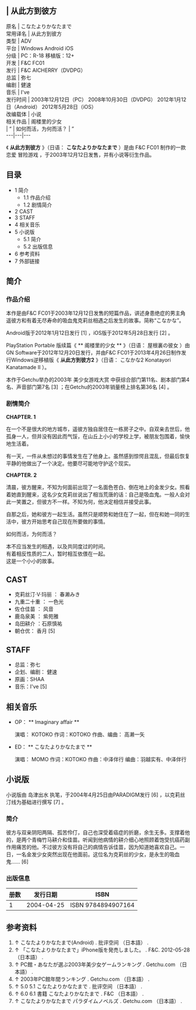 |  从此方到彼方  
---  
原名  |  こなたよりかなたまで   
常用译名  |  从此方到彼方   
类型  |  ADV   
平台  |  Windows  Android  iOS   
分级  |  PC：R-18  移植版：12+   
开发  |  F&C FC01   
发行  |  F&C  AICHERRY（DVDPG）   
总监  |  弥七   
编剧  |  健速   
音乐  |  I've   
发行时间  |  2003年12月12日（PC）  2008年10月30日（DVDPG）  2012年1月12日（Android）  2012年5月28日（iOS）   
改编载体  |  小说   
相关作品  |  阁楼里的少女   
|  “  |  如何而活，为何而活？  |  ”   
---|---|---  
  
《 **从此方到彼方** 》（日语：  **こなたよりかなたまで** ）是由  F&C FC01  制作的一款恋爱  冒险游戏
，于2003年12月12日发售，并有小说等衍生作品。

##  目录

  * 1  简介 
    * 1.1  作品介绍 
    * 1.2  剧情简介 
  * 2  CAST 
  * 3  STAFF 
  * 4  相关音乐 
  * 5  小说版 
    * 5.1  简介 
    * 5.2  出版信息 
  * 6  参考资料 
  * 7  外部链接 

##  简介

###  作品介绍

本作是由F&C FC01于2003年12月12日发售的短篇作品，讲述身患绝症的男主角遥彼方和有着无尽寿命的吸血鬼克莉丝相遇之后发生的故事。简称“こなかな”。

Android版于2012年1月12日发行  [1]  ，iOS版于2012年5月28日发行  [2]  。

PlayStation Portable  版续篇《 ** 阁楼里的少女  ** 》（日语：  屋根裏の彼女  ）由GN
Software于2012年12月20日发行，并由F&C FC01于2013年4月26日制作发行Windows逆移植版《 **从此方到彼方2** 》（日语：
こなかな2 Konatayori Kanatamade II  ）。

本作于Getchu举办的2003年  美少女游戏大赏  中获综合部门第11名、剧本部门第4名、声音部门第7名  [3]
；在Getchu的2003年销量榜上排名第36名  [4]  。

###  剧情简介

**CHAPTER. 1**

在一个不是很大的地方城市，遥彼方独自居住在一栋房子之中。自双亲去世后，他孤身一人，但并没有因此而气馁，在山丘上小小的学校上学，被朋友包围着，愉快地生活着。

有一天，一件从未想过的事情发生在了他身上。虽然感到惊愕且混乱，但最后恢复平静的他做出了一个决定。他要尽可能地守护这个现实。

**CHAPTER. 2**

清晨，彼方醒来，不知为何面前出现了一名面色苍白、倒在地上的金发少女。照看着她直到醒来，这名少女克莉丝说出了相当荒唐的话：自己是吸血鬼。一般人会对此一笑置之，但彼方不一样。不知为何，他决定相信并接受此事。

自那之后，她和彼方一起生活。虽然只是顺势和她住在了一起，但在和她一同的生活中，彼方开始思考自己现在所要做的事情。

如何而活，为何而活？

本不应当发生的相遇，以及共同度过的时间。  
有着相反性质的二人，暂时相互依偎在一起。  
这是一个小小的故事。

##  CAST

  * 克莉丝汀·V·玛丽  ：  春濑みき 
  * 九重二十重  ：  一色光 
  * 佐仓佳苗  ：  风音 
  * 鹿岛泉美  ：  紫苑雅 
  * 岛田耕介  ：石原慎祐 
  * 朝仓优：  香月  [5] 

##  STAFF

  * 总监：弥七 
  * 企划、编剧：  健速 
  * 原画：SHAA 
  * 音乐：I've  [5] 

##  相关音乐

  * OP： ** Imaginary affair  **

     演唱：  KOTOKO 
     作词：KOTOKO 
     作曲、编曲：  高濑一矢 

  * ED： ** こなたよりかなたまで  **

     演唱：  MOMO 
     作词：KOTOKO 
     作曲：中泽伴行 
     编曲：羽越实有、中泽伴行 

##  小说版

小说版由  岛津出水  执笔，于2004年4月25日由PARADIGM发行  [6]  ，以克莉丝汀线为基础进行撰写  [7]  。

###  简介

彼方与双亲阴阳两隔、孤苦伶仃，自己也深受着癌症的折磨，余生无多。支撑着他的，是两个青梅竹马耕介和佳苗。听闻到他病情的耕介细心地照顾着饱受抗癌药副作用痛苦的他。不过彼方没有将自己的病情告诉佳苗，因为知道她喜欢自己。一日，一名金发少女突然出现在他面前。这位名为克莉丝的少女，是永生的吸血鬼……
[6]

###  出版信息

|  册数  |  发行日期  |  ISBN   
---|---|---  
1  |  2004-04-25  |  ISBN 9784894907164   
  
##  参考资料

  1. ↑  こなたよりかなたまで(Android)  . 批评空间  （日本語）  . 
  2. ↑  「こなたよりかなたまで」iPhone版を発売しました。  . F&C. 2012-05-28  （日本語）  . 
  3. ↑  PC館・あなたが選ぶ2003年美少女ゲームランキング  . Getchu.com  （日本語）  . 
  4. ↑  2003年PC館年間ランキング  . Getchu.com  （日本語）  . 
  5. ↑  5.0  5.1  こなたよりかなたまで  . 批评空间  （日本語）  . 
  6. ↑  6.0  6.1  書籍 こなたよりかなたまで  . F&C  （日本語）  . 
  7. ↑  こなたよりかなたまで パラダイムノベルズ  . Getchu.com  （日本語）  . 